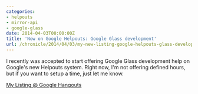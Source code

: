 ```yaml
---
categories:
- helpouts
- mirror-api
- google-glass
date: 2014-04-03T00:00:00Z
title: 'Now on Google Helpouts: Google Glass development'
url: /chronicle/2014/04/03/my-new-listing-google-helpouts-glass-development/
---
```


I recently was accepted to start offering Google Glass development help on Google's new Helpouts system. Right now, I'm not offering defined hours, but if you want to setup a time, just let me know.

[My Listing @ Google Hangouts](https://helpouts.google.com/106603156529760508714/ls/9605dd0ab4775b0e)